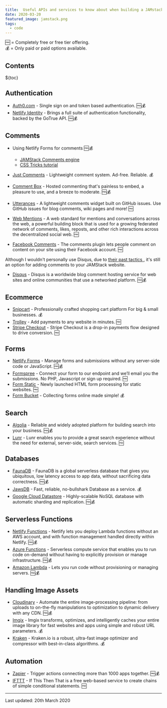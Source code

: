 ```yaml
---
title:  Useful APIs and services to know about when building a JAMstack application or website
date: 2020-03-20
featured_image: jamstack.png
tags: 
  - code
---
```


🆓 = Completely free or free tier offering.  
💰 = Only paid or paid options available.

## Contents 

${toc}

## Authentication

- [Auth0.com](https://auth0.com/) - Single sign on and token based authentication. 🆓💰
- [Netlify Identity](https://www.netlify.com/docs/identity/) - Brings a full suite of authentication functionality, backed by the GoTrue API. 🆓💰

## Comments
- Using Netlify Forms for comments 🆓💰
	- [JAMStack Comments engine](https://jamstack-comments.netlify.com/)
	- [CSS Tricks tutorial](https://css-tricks.com/jamstack-comments/)

- [Just Comments](https://just-comments.com/) - Lightweight comment system. Ad-free. Reliable. 💰
- [Comment Box](https://commentbox.io/) - Hosted commenting that's painless to embed, a pleasure to use, and a breeze to moderate. 🆓💰
- [Utterances](https://utteranc.es/) - A lightweight comments widget built on GitHub issues. Use GitHub issues for blog comments, wiki pages and more! 🆓
- [Web Mentions](https://indieweb.org/Webmention) - A web standard for mentions and conversations across the web, a powerful building block that is used for a growing federated network of comments, likes, reposts, and other rich interactions across the decentralized social web. 🆓
- [Facebook Comments](https://developers.facebook.com/docs/plugins/comments) - The comments plugin lets people comment on content on your site using their Facebook account. 🆓

Although I wouldn't personally use Disqus, due to [their past tactics ](https://fatfrogmedia.com/delete-disqus-comments-wordpress/), it's still an option for adding comments to your JAMStack website.

- [Disqus](https://disqus.com/) - Disqus is a worldwide blog comment hosting service for web sites and online communities that use a networked platform. 🆓💰

## Ecommerce 

- [Snipcart](https://snipcart.com/) - Professionally crafted shopping cart platform
For big & small businesses. 💰
- [Trolley](https://trolley.link/) - Add payments to any website in minutes. 🆓
- [Stripe Checkout](https://stripe.com/gb/payments/checkout) - Stripe Checkout is a drop-in payments flow designed to drive conversion. 🆓

## Forms

- [Netlify Forms](https://www.netlify.com/products/forms/) - Manage forms and submissions without any server-side code or JavaScript. 🆓💰
- [Formspree](https://formspree.io/) - Connect your form to our endpoint and we’ll email you the submissions. No PHP, Javascript or sign up required. 🆓
- [Form Static](https://formstatic.dev/) - Newly launched HTML form processing for static websites. 🆓
- [Form Bucket](https://www.formbucket.com/) - Collecting forms online made simple! 💰

## Search 

- [Algolia](https://www.algolia.com/) - Reliable and widely adopted platform for building search into your business. 🆓💰
- [Lunr](https://lunrjs.com/) - Lunr enables you to provide a great search experience without the need for external, server-side, search services. 🆓

## Databases

- [FaunaDB](https://fauna.com/) - FaunaDB is a global serverless database that gives you ubiquitous, low latency access to app data, without sacrificing data correctness. 🆓💰
- [JawsDB](https://www.jawsdb.com/) - Fast, reliable, no-bullshark Database as a service. 💰
- [Google Cloud Datastore](https://cloud.google.com/datastore/) - Highly-scalable NoSQL database with automatic sharding and replication. 🆓💰

## Serverless Functions
- [Netlify Functions](https://www.netlify.com/docs/functions/) - Netlify lets you deploy Lambda functions without an AWS account, and with function management handled directly within Netlify. 🆓💰
- [Azure Functions](https://docs.microsoft.com/en-us/azure/azure-functions/) - Serverless compute service that enables you to run code on-demand without having to explicitly provision or manage infrastructure. 🆓💰
- [Amazon Lambda](https://aws.amazon.com/lambda/) - Lets you run code without provisioning or managing servers. 🆓💰

## Handling Image Assets
		
- [Cloudinary](https://cloudinary.com/) - Automate the entire image-processing pipeline: from uploads to on-the-fly manipulations to optimization to dynamic delivery with any CDN. 🆓💰
- [Imgix](https://www.imgix.com/) - Imgix transforms, optimizes, and intelligently caches your entire image library for fast websites and apps using simple and robust URL parameters. 💰
- [Kraken](https://kraken.io/) - Kraken.io is a robust, ultra-fast image optimizer and compressor with best-in-class algorithms. 💰

## Automation 

- [Zapier](https://zapier.com/) - Trigger actions connecting more than 1000 apps together. 🆓💰
- [IFTTT](https://ifttt.com/) - If This Then That is a free web-based service to create chains of simple conditional statements. 🆓

--- 

Last updated: 20th March 2020 
